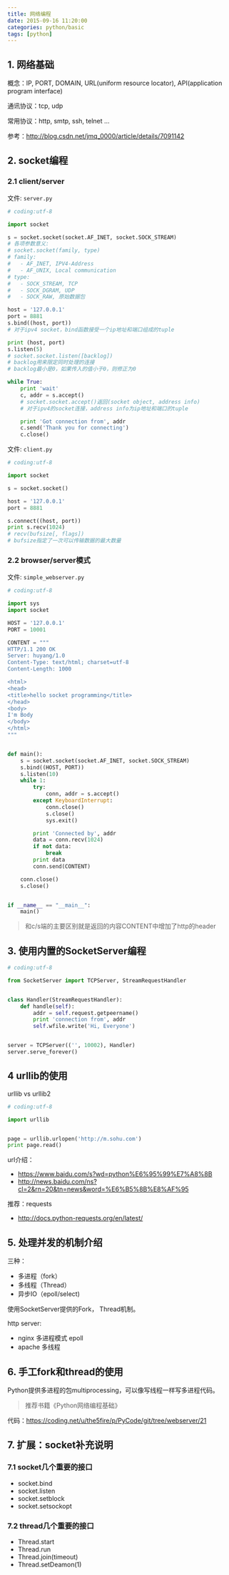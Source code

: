 ```yaml
---
title: 网络编程
date: 2015-09-16 11:20:00
categories: python/basic
tags: [python]
---
```

## 1. 网络基础
概念：IP, PORT, DOMAIN, URL(uniform resource locator), API(application program interface)

通讯协议：tcp, udp

常用协议：http, smtp, ssh, telnet ...

参考：http://blog.csdn.net/jmq_0000/article/details/7091142

## 2. socket编程
### 2.1 client/server
文件: `server.py`
``` python
# coding:utf-8

import socket

s = socket.socket(socket.AF_INET, socket.SOCK_STREAM)
# 各项参数意义:
# socket.socket(family, type)
# family:
#   - AF_INET, IPV4-Address
#   - AF_UNIX, Local communication
# type:
#   - SOCK_STREAM, TCP
#   - SOCK_DGRAM, UDP
#   - SOCK_RAW, 原始数据包

host = '127.0.0.1'
port = 8881
s.bind((host, port))
# 对于ipv4 socket，bind函数接受一个ip地址和端口组成的tuple

print (host, port)
s.listen(5)
# socket.socket.listen([backlog])
# backlog用来限定同时处理的连接
# backlog最小是0，如果传入的值小于0，则修正为0

while True:
    print 'wait'
    c, addr = s.accept()
    # socket.socket.accept()返回(socket object, address info)
    # 对于ipv4的socket连接，address info为ip地址和端口的tuple

    print 'Got connection from', addr
    c.send('Thank you for connecting')
    c.close()
```

文件: `client.py`
``` python
# coding:utf-8

import socket

s = socket.socket()

host = '127.0.0.1'
port = 8881

s.connect((host, port))
print s.recv(1024)
# recv(bufsize[, flags])
# bufsize指定了一次可以传输数据的最大数量
```

### 2.2 browser/server模式
文件: `simple_webserver.py`
``` python
# coding:utf-8

import sys
import socket

HOST = '127.0.0.1'
PORT = 10001

CONTENT = """
HTTP/1.1 200 OK
Server: huyang/1.0
Content-Type: text/html; charset=utf-8
Content-Length: 1000

<html>
<head>
<title>hello socket programming</title>
</head>
<body>
I'm Body
</body>
</html>
"""


def main():
    s = socket.socket(socket.AF_INET, socket.SOCK_STREAM)
    s.bind((HOST, PORT))
    s.listen(10)
    while 1:
        try:
            conn, addr = s.accept()
        except KeyboardInterrupt:
            conn.close()
            s.close()
            sys.exit()

        print 'Connected by', addr
        data = conn.recv(1024)
        if not data:
            break
        print data
        conn.send(CONTENT)

    conn.close()
    s.close()


if __name__ == "__main__":
    main()
```
> 和c/s端的主要区别就是返回的内容CONTENT中增加了http的header

## 3. 使用内置的SocketServer编程
``` python
# coding:utf-8

from SocketServer import TCPServer, StreamRequestHandler


class Handler(StreamRequestHandler):
    def handle(self):
        addr = self.request.getpeername()
        print 'connection from', addr
        self.wfile.write('Hi, Everyone')


server = TCPServer(('', 10002), Handler)
server.serve_forever()
```

## 4 urllib的使用
urllib vs urllib2
``` python
# coding:utf-8

import urllib


page = urllib.urlopen('http://m.sohu.com')
print page.read()
```

url介绍：
- https://www.baidu.com/s?wd=python%E6%95%99%E7%A8%8B
- http://news.baidu.com/ns?cl=2&rn=20&tn=news&word=%E6%B5%8B%E8%AF%95


推荐：requests
- http://docs.python-requests.org/en/latest/

## 5. 处理并发的机制介绍
三种：
- 多进程（fork）
- 多线程（Thread）
- 异步IO（epoll/select)

使用SocketServer提供的Fork， Thread机制。

http server:
- nginx 多进程模式  epoll
- apache  多线程

## 6. 手工fork和thread的使用
Python提供多进程的包multiprocessing，可以像写线程一样写多进程代码。

> 推荐书籍《Python网络编程基础》

代码：https://coding.net/u/the5fire/p/PyCode/git/tree/webserver/21

## 7. 扩展：socket补充说明
### 7.1 socket几个重要的接口
- socket.bind
- socket.listen
- socket.setblock
- socket.setsockopt

### 7.2 thread几个重要的接口
- Thread.start
- Thread.run
- Thread.join(timeout)
- Thread.setDeamon(1)